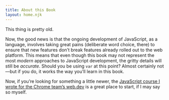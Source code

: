 ```yaml
---
title: About this Book
layout: home.njk
---
```

This thing is pretty old.

Now, the good news is that the ongoing development of JavaScript, as a language, involves taking great pains (deliberate word choice, there) to ensure that new features don’t break features already rolled out to the web platform. This means that even though this book may not represent the most *modern* approaches to JavaScript development, the gritty details will still be *accurate*. Should you be using `var` at this point? Almost certainly not—but if you do, it works the way you’ll learn in this book.

Now, if you’re looking for something a little newer, the [JavaScript course I wrote for the Chrome team’s web.dev](https://web.dev/learn/javascript/) is a great place to start, if I may say so myself.
